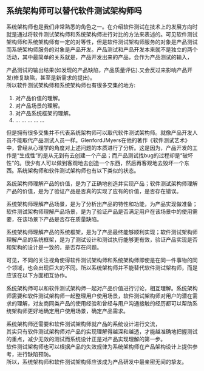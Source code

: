 ## 系统架构师可以替代软件测试架构师吗

系统架构师也是我们非常熟悉的角色之一。在介绍软件测试在技术上的发展方向时就是通过将软件测试架构师和系统架构师进行对比的方法来表述的。可见软件测试架构师和系统架构师有一定的对等性，但是软件测试架构师服务的对象是产品测试而系统架构师服务的对象是产品开发。产品测试和产品开发本来就不是独立的两个活动，其中最简单的关系就是，产品开发出来的产品，会作为产品测试的输入，

产品测试的输出结果(如发现的产品缺陷，产品质量评估).又会反过来影响产品开发(修复缺陷，甚至是新需求的提出)。   
所以软件测试架构师和系统架构师也有很多交集的地方:   
1. 对产品价值的理解。
2. 对产品场景的理解。
3. 对产品系统框架的理解。
4. ... ... ... ... ...

但是拥有很多交集并不代表系统架构师可以取代软件测试架构师。就像产品开发人员不能取代产品测试人员一样。GlenfordJMyers在他的著作《软件测试艺术》中，曾经从心理学的角度对上述问题的本质进行了分析。这是因为，产品开发的工作是“生成性”的是从无到有去创建一个产品；而产品测试找bug的过程却是“破坏性”的。很少有人可以做到客观地去创造一个东西，然后再客观地去毁坏一个东西。系统架构师和软件测试架构师也有以下类似的状态。

系统架构师理解产品的价值，是为了正确地创造并实现产品；软件测试架构师理解产品的价值，是为了验证产品是否真的实现了应有的价值，是否存在错误。

系统架构师理解产品场景，是为了分析出产品的特性和功能，为产品实现做准备；软件测试架构师理解产品场景，是为了验证产品是否满足用户在该场景中的使用需要，在该场景下产品是否存在质量缺陷。

系统架构师理解产品的系统框架，是为了产品最终能够顺利实现；软件测试架构师理解产品的系统框架，是为了测试设计和测试执行能够更有效，验证产品实现是否和架构的设计是一致的，是否存在问题。

可见，不同的关注视角使得软件测试架构师和系统架构师即使是在同一件事物的同个领域，也会出现巨大的不同。所以系统架构师并不能替代软件测试架构师，而是应该在以下方面相互协作。

系统架构师可以和软件测试架构师一起对产品价值进行讨论，相互理解。系统架构师需要和软件测试架构师一起整理用户使用场景，软件测试架构师对用户的潜在需求的理解，对友商同类产品的使用经验和曾经与用户沟通接触的经历都可以帮助系统架构师更好地确定用户使用场景，确定产品需求。


系统架构师还需要和软件测试架构师就产品的系统设计进行交流，   
其实只有软件测试架构师对产品的实现理解得越深和越透，才能越准确地把握测试的重点，减少无效的测试而系统设计正是对产品实现理解的第一步。   
软件测试架构师也可以根据产品的失效规律为系统架构师在产品架构设计上提供参考，进行缺陷预防。   
所以，系统架构师和软件测试架构师应该成为产品研发中最亲密无间的挚友。
